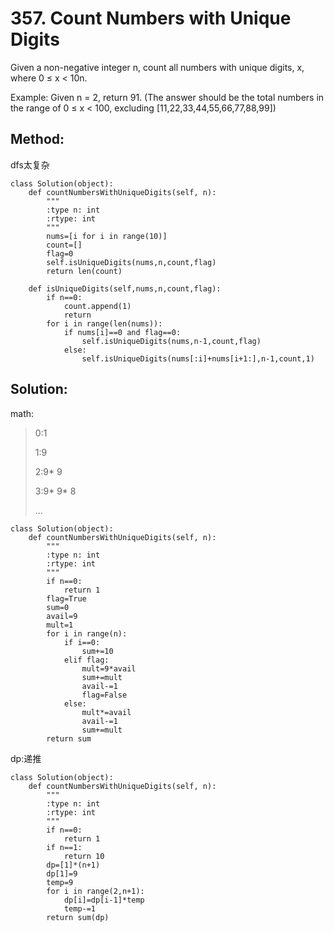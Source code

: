 # 357. Count Numbers with Unique Digits

Given a non-negative integer n, count all numbers with unique digits, x, where 0 ≤ x < 10n.

Example:
Given n = 2, return 91. (The answer should be the total numbers in the range of 0 ≤ x < 100, excluding [11,22,33,44,55,66,77,88,99])

## Method:
dfs太复杂

    class Solution(object):
        def countNumbersWithUniqueDigits(self, n):
            """
            :type n: int
            :rtype: int
            """
            nums=[i for i in range(10)]
            count=[]
            flag=0
            self.isUniqueDigits(nums,n,count,flag)
            return len(count)
            
        def isUniqueDigits(self,nums,n,count,flag):
            if n==0:
                count.append(1)
                return
            for i in range(len(nums)):
                if nums[i]==0 and flag==0:
                    self.isUniqueDigits(nums,n-1,count,flag)
                else:
                    self.isUniqueDigits(nums[:i]+nums[i+1:],n-1,count,1)
## Solution:
math:

>0:1
>
>1:9
>
>2:9* 9
>
>3:9* 9* 8
>
>...

    class Solution(object):
        def countNumbersWithUniqueDigits(self, n):
            """
            :type n: int
            :rtype: int
            """
            if n==0:
                return 1
            flag=True
            sum=0
            avail=9
            mult=1
            for i in range(n):
                if i==0:
                    sum+=10
                elif flag:
                    mult=9*avail
                    sum+=mult
                    avail-=1
                    flag=False
                else:
                    mult*=avail
                    avail-=1
                    sum+=mult
            return sum

dp:递推

    class Solution(object):
        def countNumbersWithUniqueDigits(self, n):
            """
            :type n: int
            :rtype: int
            """
            if n==0:
                return 1
            if n==1:
                return 10
            dp=[1]*(n+1)
            dp[1]=9
            temp=9
            for i in range(2,n+1):
                dp[i]=dp[i-1]*temp
                temp-=1
            return sum(dp)